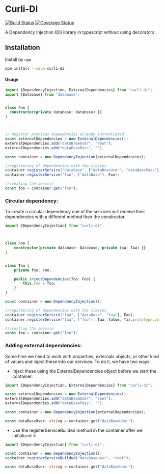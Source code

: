 # Curli-DI

[![Build Status](https://travis-ci.org/CarlosCraviotto/curli-di.svg?branch=master)](https://travis-ci.com/github/CarlosCraviotto/curli-di)
[![Coverage Status](https://coveralls.io/repos/github/CarlosCraviotto/curli-di/badge.svg?branch=master)](https://coveralls.io/github/CarlosCraviotto/curli-di?branch=master)

A Dependency Injection (DI) library in typescript without using decorators.


## Installation

Install by `npm`

```sh
npm install --save curli-di
```
#### Usage

```typescript
import {DependencyInjection, ExternalDependencies} from "curli-di";
import {Database} from "database";


class Foo {
  constructor(private database: Database) {}
}



// Register previous dependencies already instantiated
const externalDependencies = new ExternalDependencies();
externalDependencies.add("dataBaseUser", "root");
externalDependencies.add("dataBasePass", "");

const container = new DependencyInjection(externalDependencies);

//registering of dependencies with the classes
container.registerService("dataBase", ["dataBaseUser", "dataBasePass"], Database);
container.registerService("foo", ["dataBase"], Foo);

//creating the service
const foo = container.get("foo");

```

### Circular dependency:

To create a circular dependency one of the services will receive their dependencies with a different method than the constructor. 

```typescript
import {DependencyInjection} from "curli-di";



class Foo {
    constructor(private database: Database, private taa: Taa) {}
}


class Taa {
    private foo: Foo;

    public injectDependencies(foo: Foo) {
        this.foo = foo;
    }
}

const container = new DependencyInjection();

//registering of dependencies with the classes
container.registerService("foo", ["dataBase", "taa"], Foo);
container.registerService("taa", ["foo"], Taa, false, Taa.prototype.injectDependencies);

//creating the service
const foo = container.get("foo");

```

### Adding external dependencies:

Some time we need to work with properties, externals objects, or other kind of values and inject these into our services. To do it, we have two ways: 
 - Inject these using the ExternalDependencies object before we start the container:
 ```typescript
import {DependencyInjection, ExternalDependencies} from "curli-di";

const externalDependencies = new ExternalDependencies();
externalDependencies.add("dataBaseUser", "root");
externalDependencies.add("dataBasePass", "");

const container = new DependencyInjection(externalDependencies);

const dataBaseUser: string = container.get("dataBaseUser");
```
 - Use the registerServiceBuilded method in the container after we initialized it:
  ```typescript
import {DependencyInjection} from "curli-di";

const container = new DependencyInjection();
container.registerServiceBuilded("dataBaseUser", "root");

const dataBaseUser: string = container.get("dataBaseUser");

 ```